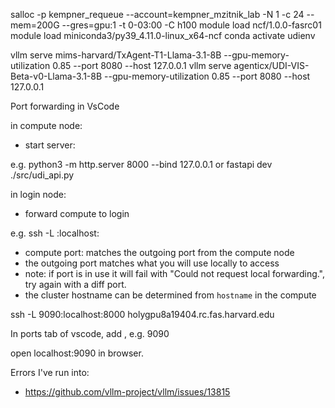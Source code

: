 
salloc -p kempner_requeue --account=kempner_mzitnik_lab -N 1 -c 24 --mem=200G --gres=gpu:1 -t 0-03:00 -C h100
module load ncf/1.0.0-fasrc01
module load miniconda3/py39_4.11.0-linux_x64-ncf
conda activate udienv

vllm serve mims-harvard/TxAgent-T1-Llama-3.1-8B --gpu-memory-utilization 0.85 --port 8080 --host 127.0.0.1
vllm serve agenticx/UDI-VIS-Beta-v0-Llama-3.1-8B --gpu-memory-utilization 0.85 --port 8080 --host 127.0.0.1



Port forwarding in VsCode

in compute node:
- start server:

e.g. python3 -m http.server 8000 --bind 127.0.0.1
or fastapi dev ./src/udi_api.py

in login node:
- forward compute to login

e.g. ssh -L <outgoing port>:localhost:<compute port> <cluster hostname>
- compute port: matches the outgoing port from the compute node
- the outgoing port matches what you will use locally to access
- note: if port is in use it will fail with "Could not request local forwarding.", try again with a diff port.
- the cluster hostname can be determined from `hostname` in the compute

ssh -L 9090:localhost:8000 holygpu8a19404.rc.fas.harvard.edu

In ports tab of vscode, add <outgoing port>, e.g. 9090

open localhost:9090 in browser.


Errors I've run into:
- https://github.com/vllm-project/vllm/issues/13815